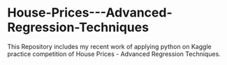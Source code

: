 # House-Prices---Advanced-Regression-Techniques
This Repository includes my recent work of applying python on Kaggle practice competition of House Prices - Advanced Regression Techniques.
